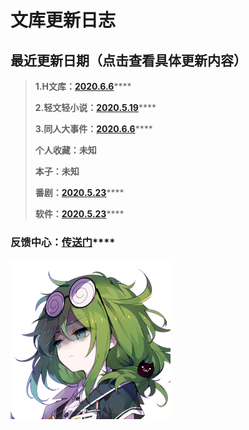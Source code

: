 # 文库更新日志

## 最近更新日期（点击查看具体更新内容）

> **1.H文库：**[**2020.6.6**](2020.5.15.md#2020-6-6)\*\*\*\*
>
> **2.轻文轻小说：**[**2020.5.19**](2020.5.15.md#2020-5-19)\*\*\*\*
>
> **3.同人大事件：**[**2020.6.6**](2020.5.15.md#2020-6-6)\*\*\*\*
>
> **个人收藏：未知**
>
> **本子：未知**
>
> **番剧：**[**2020.5.23**](2020.5.15.md#2020-5-23)\*\*\*\*
>
> **软件：**[**2020.5.23**](2020.5.15.md#2020-5-23)\*\*\*\*

### **反馈中心：**[**传送门**](https://www.wjx.cn/jq/76859742.aspx)\*\*\*\*



![](../.gitbook/assets/019_007.png)






